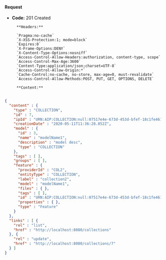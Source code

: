 #### Request

* **Code:** 201 Created

        **Headers:**

        `Pragma:no-cache`
        `X-XSS-Protection:1; mode=block`
        `Expires:0`
        `X-Frame-Options:DENY`
        `X-Content-Type-Options:nosniff`
        `Access-Control-Allow-Headers:authorization, content-type, scope`
        `Access-Control-Max-Age:3600`
        `Content-Type:application/json;charset=UTF-8`
        `Access-Control-Allow-Origin:*`
        `Cache-Control:no-cache, no-store, max-age=0, must-revalidate`
        `Access-Control-Allow-Methods:POST, PUT, GET, OPTIONS, DELETE`

        **Content:**

```json
    
{
  "content" : {
    "type" : "COLLECTION",
    "id" : 7,
    "ipId" : "URN:AIP:COLLECTION:null:07517e4e-673d-453d-bfef-18c1fe461f59:V1",
    "creationDate" : "2020-05-11T11:36:28.852Z",
    "model" : {
      "id" : 3,
      "name" : "modelName1",
      "description" : "model desc",
      "type" : "COLLECTION"
    },
    "tags" : [ ],
    "groups" : [ ],
    "feature" : {
      "providerId" : "COL2",
      "entityType" : "COLLECTION",
      "label" : "collection2",
      "model" : "modelName1",
      "files" : { },
      "tags" : [ ],
      "id" : "URN:AIP:COLLECTION:null:07517e4e-673d-453d-bfef-18c1fe461f59:V1",
      "properties" : { },
      "type" : "Feature"
    }
  },
  "links" : [ {
    "rel" : "list",
    "href" : "http://localhost:8080/collections"
  }, {
    "rel" : "update",
    "href" : "http://localhost:8080/collections/7"
  } ]
}
```
